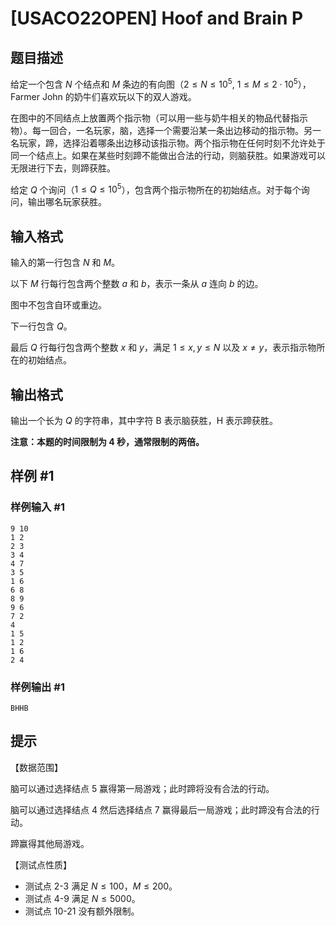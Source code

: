 # [USACO22OPEN] Hoof and Brain P

## 题目描述

给定一个包含 $N$ 个结点和 $M$ 条边的有向图（$2 \leq N \leq 10^5$, $1 \leq M \leq 2 \cdot 10^5$），Farmer John 的奶牛们喜欢玩以下的双人游戏。

在图中的不同结点上放置两个指示物（可以用一些与奶牛相关的物品代替指示物）。每一回合，一名玩家，脑，选择一个需要沿某一条出边移动的指示物。另一名玩家，蹄，选择沿着哪条出边移动该指示物。两个指示物在任何时刻不允许处于同一个结点上。如果在某些时刻蹄不能做出合法的行动，则脑获胜。如果游戏可以无限进行下去，则蹄获胜。

给定 $Q$ 个询问（$1 \leq Q \leq 10^5$），包含两个指示物所在的初始结点。对于每个询问，输出哪名玩家获胜。

## 输入格式

输入的第一行包含 $N$ 和 $M$。

以下 $M$ 行每行包含两个整数 $a$ 和 $b$，表示一条从 $a$ 连向 $b$ 的边。

图中不包含自环或重边。

下一行包含 $Q$。

最后 $Q$ 行每行包含两个整数 $x$ 和 $y$，满足 $1\le x,y\le N$ 以及 $x\neq y$，表示指示物所在的初始结点。


## 输出格式

输出一个长为 $Q$ 的字符串，其中字符 B 表示脑获胜，H 表示蹄获胜。

**注意：本题的时间限制为 4 秒，通常限制的两倍。**

## 样例 #1

### 样例输入 #1
```
9 10
1 2
2 3
3 4
4 7
3 5
1 6
6 8
8 9
9 6
7 2
4
1 5
1 2
1 6
2 4
```

### 样例输出 #1

```
BHHB
```

## 提示

【数据范围】

脑可以通过选择结点 $5$ 赢得第一局游戏；此时蹄将没有合法的行动。

脑可以通过选择结点 $4$ 然后选择结点 $7$ 赢得最后一局游戏；此时蹄没有合法的行动。

蹄赢得其他局游戏。

【测试点性质】

- 测试点 2-3 满足 $N\le 100$，$M\le 200$。
- 测试点 4-9 满足 $N\le 5000$。
- 测试点 10-21 没有额外限制。
